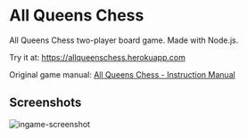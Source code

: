 # All Queens Chess

All Queens Chess two-player board game. Made with Node.js.


Try it at: https://allqueenschess.herokuapp.com

Original game manual: [All Queens Chess - Instruction Manual](https://www.thinkfun.com/wp-content/uploads/2015/09/AllQu-3450-Instructions.pdf)

## Screenshots

![ingame-screenshot](https://user-images.githubusercontent.com/12159306/116811619-91fae280-ab4a-11eb-90c1-4f8d097de6de.png)

